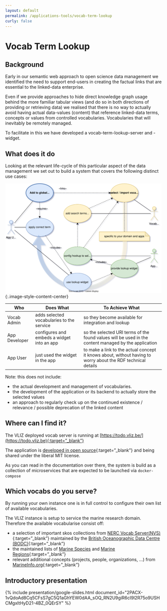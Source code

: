 ```yaml
---
layout: default
permalink: /applications-tools/vocab-term-lookup
curly: false
---
```


# Vocab Term Lookup

## Background

Early in our semantic web approach to open science data management we identified the need to support end-users in creating the factual links that are essential to the linked-data enterprise.

Even if we provide approaches to hide direct knowledge graph usage behind the more familiar tabular views (and do so in both directions of providing or retrieving data) we realised that there is no way to actually avoid having actual data-values (content) that reference linked-data terms, concepts or values from controlled vocabularies. Vocabularies that will inevitably be remotely managed.

To facilitate in this we have developed a vocab-term-lookup-server and -widget.


## What does it do

Looking at the relevant life-cycle of this particular aspect of the data management we set out to build a system that covers the following distinct use cases:

![UML UseCase Diagram for the vocab-term-lookup](/assets/media/img/content/vocab-term-lookup-uml-ucd.svg){:.image-style-content-center} 

| Who           | Does What                                    | To Achieve What                                       | 
|---------------|----------------------------------------------|-------------------------------------------------------|
| Vocab Admin   | adds selected vocabularies to the service    | so they become available for integration and lookup   | 
| App Developer | configures and embeds a widget into an app   | so the selected URI terms of the found values will be used in the content managed by the application | 
| App User      | just used the widget in the app              | to make a link to the actual concept it knows about, without having to worry about the RDF technical details | 


Note: this does not include:
 - the actual development and management of vocabularies.
 - the development of the application or its backend to actually store the selected values
 - an approach to regularly check up on the continued existence / relevance / possible deprecation of the linked content


## Where can I find it?

The VLIZ deployed vocab server is running at [https://todo.vliz.be/](https://todo.vliz.be){:target=”_blank”}

The application is [developed in open source](https://github.com/vlizBE/vocabserver-app){:target=”_blank”} and being shared under the liberal MIT license.

As you can read in the documentation over there, the system is build as a collection of microservices that are expected to be launched via `docker-compose`


## Which vocabs do you serve?

By running your own instance one is in full control to configure their own list of available vocabularies.

The VLIZ instance is setup to service the marine research domain. Therefore the available vocabularise consist off:
* a selection of important skos collections from [NERC Vocab Server(NVS)](https://vocab.nerc.ac.uk/collection){:target=”_blank”} maintained by the [British Oceanographic Data Centre (BODC)](https://www.bodc.ac.uk/){:target=”_blank”}
* the maintained lists of [Marine Species](https://marinespecies.org/) and [Marine Regions](https://marineregions.org){:target=”_blank”}   
* relevant additional concepts (projects, people, organizations, ...) from [MarineInfo.org](https://marineinfo.org){:target=”_blank”} 



## Introductory presentation

{% include presentation/google-slides.html
   document_id="2PACX-1vQdoAd8Cq5CFsS7gC5Q1aGhYEW0dAA_sOQ_RN2U9giR6cI9l2R75o9USHCMgxItHyD21-4BZ_0QErSY"
%}
